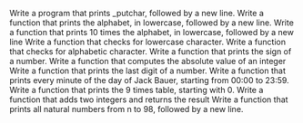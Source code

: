 Write a program that prints _putchar, followed by a new line.
Write a function that prints the alphabet, in lowercase, followed by a new line.
Write a function that prints 10 times the alphabet, in lowercase, followed by a new line
Write a function that checks for lowercase character. 
Write a function that checks for alphabetic character. 
Write a function that prints the sign of a number.
Write a function that computes the absolute value of an integer
Write a function that prints the last digit of a number.
Write a function that prints every minute of the day of Jack Bauer, starting from 00:00 to 23:59.
Write a function that prints the 9 times table, starting with 0.
Write a function that adds two integers and returns the result
Write a function that prints all natural numbers from n to 98, followed by a new line.
